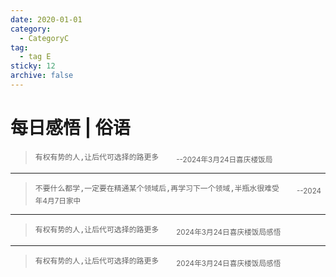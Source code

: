 ```yaml
---
date: 2020-01-01
category:
  - CategoryC
tag:
  - tag E
sticky: 12
archive: false
---
```


# 每日感悟 | 俗语 

> `有权有势的人,让后代可选择的路更多`&emsp;&emsp;<sub>--2024年3月24日喜庆楼饭局</sub>

---
> `不要什么都学,一定要在精通某个领域后,再学习下一个领域,半瓶水很难受`&emsp;&emsp;<sub>--2024年4月7日家中</sub>

---
> `有权有势的人,让后代可选择的路更多`&emsp;&emsp;<sub>2024年3月24日喜庆楼饭局感悟</sub>

___
> `有权有势的人,让后代可选择的路更多`&emsp;&emsp;<sub>2024年3月24日喜庆楼饭局感悟</sub>